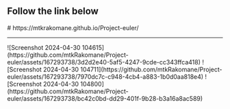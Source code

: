 <h2>Follow the link below</h2>
# https://mtkrakomane.github.io/Project-euler/
<hr>
![Screenshot 2024-04-30 104615](https://github.com/mtkRakomane/Project-euler/assets/167293738/3d2d2e40-5af5-4247-9cde-cc343ffca418)
![Screenshot 2024-04-30 104711](https://github.com/mtkRakomane/Project-euler/assets/167293738/7970dc7c-c948-4cb4-a883-1b0d0aa818e4)
![Screenshot 2024-04-30 104800](https://github.com/mtkRakomane/Project-euler/assets/167293738/bc42c0bd-dd29-401f-9b28-b3a16a8ac589)
